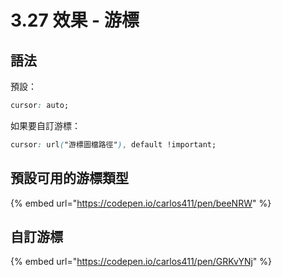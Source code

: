 # 3.27 效果 - 游標

## 語法

預設：

```css
cursor: auto;
```

如果要自訂游標：

```css
cursor: url("游標圖檔路徑"), default !important;
```

## 預設可用的游標類型

{% embed url="https://codepen.io/carlos411/pen/beeNRW" %}

## 自訂游標

{% embed url="https://codepen.io/carlos411/pen/GRKvYNj" %}



